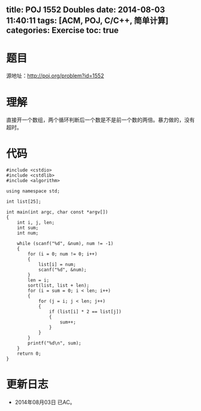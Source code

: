 title: POJ 1552 Doubles
date: 2014-08-03 11:40:11
tags: [ACM, POJ, C/C++, 简单计算]
categories: Exercise
toc: true
---
# 题目
源地址：http://poj.org/problem?id=1552

# 理解
直接开一个数组，两个循环判断后一个数是不是前一个数的两倍。暴力做的，没有超时。

<!-- more -->

# 代码
```
#include <cstdio>
#include <cstdlib>
#include <algorithm>

using namespace std;

int list[25];

int main(int argc, char const *argv[])
{
    int i, j, len;
    int sum;
    int num;

    while (scanf("%d", &num), num != -1)
    {
        for (i = 0; num != 0; i++)
        {
            list[i] = num;
            scanf("%d", &num);
        }
        len = i;
        sort(list, list + len);
        for (i = sum = 0; i < len; i++)
        {
            for (j = i; j < len; j++)
            {
                if (list[i] * 2 == list[j])
                {
                    sum++;
                }
            }
        }
        printf("%d\n", sum);
    }
    return 0;
}
```
	
# 更新日志
- 2014年08月03日 已AC。